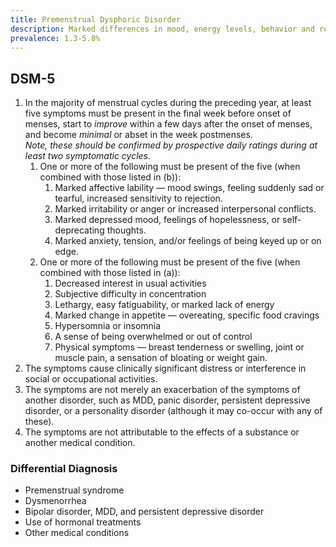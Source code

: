 ```yaml
---
title: Premenstrual Dysphoric Disorder
description: Marked differences in mood, energy levels, behavior and relationships with others during the onset of menses.
prevalence: 1.3-5.8%
---
```


## DSM-5
1. In the majority of menstrual cycles during the preceding year, at least five symptoms must be present in the final week before onset of menses, start to <i>improve</i> within a few days after the onset of menses, and become <i>minimal</i> or abset in the week postmenses.  
<i>Note, these should be confirmed by prospective daily ratings during at least two symptomatic cycles.</i>
    1. One or more of the following must be present of the five (when combined with those listed in (b)):  
        1. Marked affective lability — mood swings, feeling suddenly sad or tearful, increased sensitivity to rejection.  
        2. Marked irritability or anger or increased interpersonal conflicts.  
        3. Marked depressed mood, feelings of hopelessness, or self-deprecating thoughts.  
        4. Marked anxiety, tension, and/or feelings of being keyed up or on edge.  
    2. One or more of the following must be present of the five (when combined with those listed in (a)):  
        1. Decreased interest in usual activities  
        2. Subjective difficulty in concentration  
        3. Lethargy, easy fatiguability, or marked lack of energy  
        4. Marked change in appetite — overeating, specific food cravings  
        5. Hypersomnia or insomnia  
        6. A sense of being overwhelmed or out of control  
        7. Physical symptoms — breast tenderness or swelling, joint or muscle pain, a sensation of bloating or weight gain.  
2. The symptoms cause clinically significant distress or interference in social or occupational activities.  
3. The symptoms are not merely an exacerbation of the symptoms of another disorder, such as MDD, panic disorder, persistent depressive disorder, or a personality disorder (although it may co-occur with any of these).  
4. The symptoms are not attributable to the effects of a substance or another medical condition.

### Differential Diagnosis
- Premenstrual syndrome  
- Dysmenorrhea  
- Bipolar disorder, MDD, and persistent depressive disorder  
- Use of hormonal treatments  
- Other medical conditions